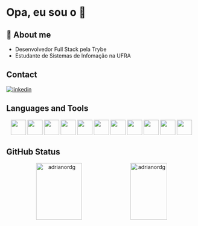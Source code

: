 # Opa, eu sou o <Adriano /> 🤖

## 🚀 About me

<ul>
 <li>Desenvolvedor Full Stack pela Trybe</li>
 <li>Estudante de Sistemas de Infomação na UFRA</li>
</ul>


## Contact

[![linkedin](https://img.shields.io/badge/linkedin-0A66C2?style=for-the-badge&logo=linkedin&logoColor=white)](https://www.linkedin.com/adrianordg)

## Languages and Tools

<div align=center>
 <img src="https://cdn.jsdelivr.net/gh/devicons/devicon/icons/javascript/javascript-original.svg" with="40px" height="40px"/>
 <img src="https://cdn.jsdelivr.net/gh/devicons/devicon/icons/typescript/typescript-original.svg" with="40px" height="40px"/>
 <img src="https://cdn.jsdelivr.net/gh/devicons/devicon/icons/nodejs/nodejs-original.svg" with="40px" height="40px"/>
 <img src="https://cdn.jsdelivr.net/gh/devicons/devicon/icons/react/react-original-wordmark.svg" with="40px" height="40px"/>
 <img src="https://cdn.jsdelivr.net/gh/devicons/devicon/icons/git/git-original.svg" with="40px" height="40px"/>
 <img src="https://cdn.jsdelivr.net/gh/devicons/devicon/icons/docker/docker-original-wordmark.svg" with="40px" height="40px"/>
 <img src="https://cdn.jsdelivr.net/gh/devicons/devicon/icons/mysql/mysql-original-wordmark.svg" with="40px" height="40px"/>
 <img src="https://cdn.jsdelivr.net/gh/devicons/devicon/icons/mongodb/mongodb-original-wordmark.svg" with="40px" height="40px"/>
 <img src="https://cdn.jsdelivr.net/gh/devicons/devicon/icons/express/express-original.svg" with="40px" height="40px"/>
 <img src="https://cdn.jsdelivr.net/gh/devicons/devicon/icons/jest/jest-plain.svg" with="40px" height="40px"/>
 <img src="https://cdn.jsdelivr.net/gh/devicons/devicon/icons/mocha/mocha-plain.svg" with="40px" height="40px"/>
</div>

## GitHub Status

<div align=center>
  <img width="49%" height="150px" src="https://github-readme-stats.vercel.app/api/top-langs?username=adrianordg&show_icons=true&locale=en&layout=compact&theme=nightowl" alt="adrianordg" />

  <img width="44%" height="150px" src="https://github-readme-stats.vercel.app/api?username=adrianordg&show_icons=true&locale=en&theme=nightowl"           alt="adrianordg" />
</div>
